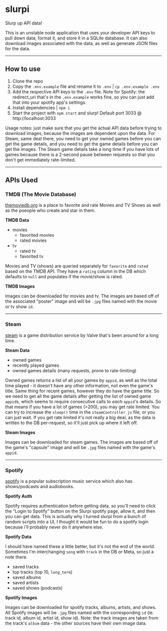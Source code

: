 # slurpi
Slurp up API data!


This is an unstable node application that uses your developer API keys to pull down data, format it, and store it in a SQLite database. It can also download images associated with the data, as well as generate JSON files for the data.

-----------

## How to use
1. Clone the repo
2. Copy the `.env.example` file and rename it to `.env` | `cp .env.example .env`
3. Add the respective API keys to the `.env` file. Note for Spotify: the redirect_uri that's in the `.env.example` works fine, so you can just add that into your spotify app's settings.
4. Install dependencies | `npm i`
5. Start the project with `npm start` and slurp! Default port 3033 @ http://localhost:3033

Usage notes: just make sure that you get the actual API data before trying to download images, because the images are dependent upon the data. For Steam, same deal there, you need to get your owned games before you can get the game details, and you need to get the game details before you can get the images. The Steam game details take a long time if you have lots of games because there is a 2-second pause between requests so that you don't get immediately rate-limited.

-----------

## APIs Used

### TMDB (The Movie Database)
[themoviedb.org](https://themoviedb.org) is a place to favorite and rate Movies and TV Shows as well as the poeople who create and star in them.

**TMDB Data**
- movies
  - favorited movies
  - rated movies
- tv
  - rated tv
  - favorited tv

Movies and TV (shows) are queried separately for `favorite` and `rated` based on the TMDB API. They have a `rating` column in the DB which defaults to `null` and populates if the movie/show is rated.

**TMDB Images**

Images can be downloaded for movies and tv. The images are based off of the associated "poster" image and will be `.jpg` files named with the movie or tv show `id`.

-----------

### Steam
[steam](https://store.steampowered.com/) is a game distribution service by Valve that's been around for a long time.

**Steam Data**
- owned games
- recently played games
- owned games details (many requests, prone to rate-limiting)

Owned games returns a list of all your games by `appid`, as well as the total time played - it doesn't have any other information, not even the game's title. Same thing for recent games, however they do have the game title. So we need to get all the game details after getting the list of owned game `appid`s, which seems to require consecutive calls to *each* `appid`'s details. So that means if you have a lot of games (>200), you may get rate limited. You can try to increase the `sleep()` time in the `steamController.js` file, or you can just wait. If you get rate limited it's not really a big deal, as the data is written to the DB per-request, so it'll just pick up where it left off.

**Steam Images**

Images can be downloaded for steam games. The images are based off of the game's "capsule" image and will be `.jpg` files named with the game's `appid`.

-----------

### Spotify
[spotify](https://spotify.com) is a popular subscription music service which also has shows/podcasts and audiobooks.

**Spotify Auth**

Spotify requires authentication before getting data, so you'll need to click the "Login to Spotify" button on the Slurpi spotify page, allow it, and then you can get data. This is actually why I turned slurpi from a bunch of random scripts into a UI, I thought it would be fun to do a spotify login because i'll probably never do it anywhere else.

**Spotify Data**

I should have named these a little better, but it's not the end of the world. Sometimes I'm interchanging `song` with `track` in the DB or Meta, so just a note there.

- saved tracks
- top tracks (top 10, `long_term`)
- saved albums
- saved artists
- saved shows (podcasts)

**Spotify Images**

Images can be downloaded for spotify tracks, albums, artists, and shows. All Spotify images will be `.jpg` files named with the corresponding `id` (ie. track id, album id, artist id, show id). Note: the track images are taken from the track's `album` data - the other sources have their own image data.
